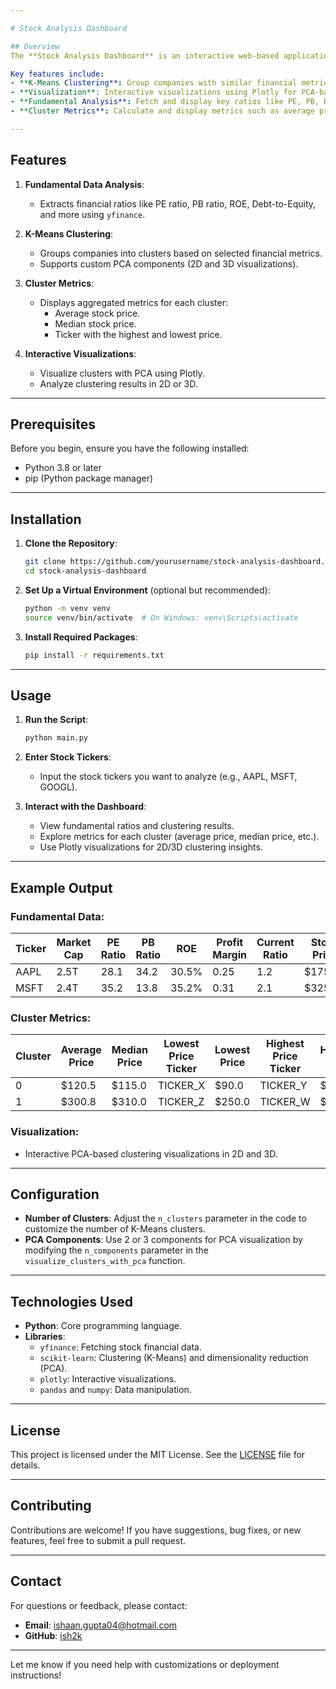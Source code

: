```yaml
---

# Stock Analysis Dashboard

## Overview
The **Stock Analysis Dashboard** is an interactive web-based application designed for analyzing stock fundamentals, clustering companies based on financial metrics, and visualizing data insights. This tool uses machine learning techniques to group stocks with similar financials and provides key financial ratios for fundamental analysis.

Key features include:
- **K-Means Clustering**: Group companies with similar financial metrics.
- **Visualization**: Interactive visualizations using Plotly for PCA-based clustering.
- **Fundamental Analysis**: Fetch and display key ratios like PE, PB, ROE, etc., using `yfinance`.
- **Cluster Metrics**: Calculate and display metrics such as average price, median price, and tickers with the highest/lowest stock prices within each cluster.

---
```


## Features
1. **Fundamental Data Analysis**:
   - Extracts financial ratios like PE ratio, PB ratio, ROE, Debt-to-Equity, and more using `yfinance`.

2. **K-Means Clustering**:
   - Groups companies into clusters based on selected financial metrics.
   - Supports custom PCA components (2D and 3D visualizations).

3. **Cluster Metrics**:
   - Displays aggregated metrics for each cluster:
     - Average stock price.
     - Median stock price.
     - Ticker with the highest and lowest price.

4. **Interactive Visualizations**:
   - Visualize clusters with PCA using Plotly.
   - Analyze clustering results in 2D or 3D.

---

## Prerequisites
Before you begin, ensure you have the following installed:
- Python 3.8 or later
- pip (Python package manager)

---

## Installation

1. **Clone the Repository**:
   ```bash
   git clone https://github.com/yourusername/stock-analysis-dashboard.git
   cd stock-analysis-dashboard
   ```

2. **Set Up a Virtual Environment** (optional but recommended):
   ```bash
   python -m venv venv
   source venv/bin/activate  # On Windows: venv\Scripts\activate
   ```

3. **Install Required Packages**:
   ```bash
   pip install -r requirements.txt
   ```

---

## Usage

1. **Run the Script**:
   ```bash
   python main.py
   ```

2. **Enter Stock Tickers**:
   - Input the stock tickers you want to analyze (e.g., AAPL, MSFT, GOOGL).

3. **Interact with the Dashboard**:
   - View fundamental ratios and clustering results.
   - Explore metrics for each cluster (average price, median price, etc.).
   - Use Plotly visualizations for 2D/3D clustering insights.

---

## Example Output

### Fundamental Data:
| Ticker | Market Cap       | PE Ratio | PB Ratio | ROE    | Profit Margin | Current Ratio | Stock Price |
|--------|------------------|----------|----------|--------|---------------|---------------|-------------|
| AAPL   | 2.5T            | 28.1     | 34.2     | 30.5%  | 0.25          | 1.2           | $175.23     |
| MSFT   | 2.4T            | 35.2     | 13.8     | 35.2%  | 0.31          | 2.1           | $325.40     |

### Cluster Metrics:
| Cluster | Average Price | Median Price | Lowest Price Ticker | Lowest Price | Highest Price Ticker | Highest Price |
|---------|---------------|--------------|---------------------|--------------|----------------------|---------------|
| 0       | $120.5        | $115.0       | TICKER_X            | $90.0        | TICKER_Y             | $150.0        |
| 1       | $300.8        | $310.0       | TICKER_Z            | $250.0       | TICKER_W             | $350.0        |

### Visualization:
- Interactive PCA-based clustering visualizations in 2D and 3D.

---

## Configuration
- **Number of Clusters**: Adjust the `n_clusters` parameter in the code to customize the number of K-Means clusters.
- **PCA Components**: Use 2 or 3 components for PCA visualization by modifying the `n_components` parameter in the `visualize_clusters_with_pca` function.

---

## Technologies Used
- **Python**: Core programming language.
- **Libraries**:
  - `yfinance`: Fetching stock financial data.
  - `scikit-learn`: Clustering (K-Means) and dimensionality reduction (PCA).
  - `plotly`: Interactive visualizations.
  - `pandas` and `numpy`: Data manipulation.

---

## License
This project is licensed under the MIT License. See the [LICENSE](LICENSE) file for details.

---

## Contributing
Contributions are welcome! If you have suggestions, bug fixes, or new features, feel free to submit a pull request.

---

## Contact
For questions or feedback, please contact:
- **Email**: ishaan.gupta04@hotmail.com
- **GitHub**: [ish2k](https://github.com/ish2k)

---

Let me know if you need help with customizations or deployment instructions!